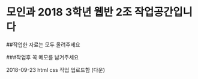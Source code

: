# 모인과 2018 3학년 웹반 2조 작업공간입니다

##작업한 자료는 모두 올려주세요

###작업후 꼭 메모를 남겨주세요

2018-09-23 html css 작업 업로드함 (다운)

